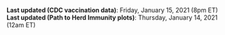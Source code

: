 **Last updated (CDC vaccination data)**: Friday, January 15, 2021 (8pm ET)<br>
**Last updated (Path to Herd Immunity plots)**: Thursday, January 14, 2021 (12am ET)
